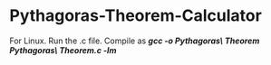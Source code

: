 # Pythagoras-Theorem-Calculator
For Linux.
Run the .c file.
Compile as ***gcc -o Pythagoras\ Theorem Pythagoras\ Theorem.c -lm***
